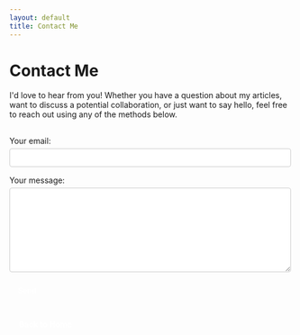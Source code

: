 ```yaml
---
layout: default
title: Contact Me
---
```


# Contact Me

I'd love to hear from you! Whether you have a question about my articles, want to discuss a potential collaboration, or just want to say hello, feel free to reach out using any of the methods below.

<!-- Contact form -->
<form
  action="https://formspree.io/f/mwplnoqv"
  method="POST"
  style="max-width: 500px; margin: 30px 0;"
>
  <label style="display: block; margin-bottom: 15px;">
    Your email:
    <input type="email" name="email" style="width: 100%; padding: 8px; margin-top: 5px; border: 1px solid #ccc; border-radius: 4px;">
  </label>
  <label style="display: block; margin-bottom: 15px;">
    Your message:
    <textarea name="message" style="width: 100%; height: 150px; padding: 8px; margin-top: 5px; border: 1px solid #ccc; border-radius: 4px;"></textarea>
  </label>
  <button type="submit" style="background: var(--primary-color); color: white; border: none; padding: 10px 15px; border-radius: 4px; cursor: pointer; font-weight: bold;">Send</button>
</form>

<a href="/" class="button" style="display: flex; align-items: center; justify-content: center; padding: 4px 12px; width: max-content; background: var(--primary-color); color: white; text-decoration: none; border-radius: 4px; margin-top: 30px; font-weight: bold; font-size: 1em; transition: transform 0.2s ease;"><i class="fas fa-home"></i><span style="margin-left: 5px;">Back to Home</span></a>